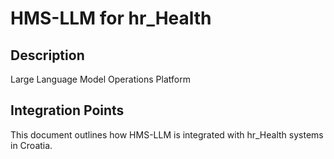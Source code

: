 # HMS-LLM for hr_Health

## Description

Large Language Model Operations Platform

## Integration Points

This document outlines how HMS-LLM is integrated with hr_Health systems in Croatia.
